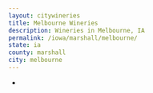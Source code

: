 ```yaml
---
layout: citywineries
title: Melbourne Wineries
description: Wineries in Melbourne, IA
permalink: /iowa/marshall/melbourne/
state: ia
county: marshall
city: melbourne
---
```

-
